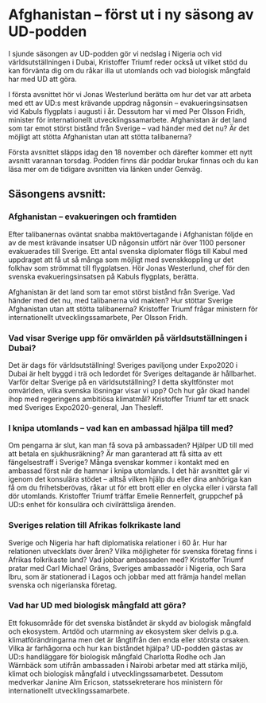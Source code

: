 # Afghanistan – först ut i ny säsong av UD-podden

I sjunde säsongen av UD-podden gör vi nedslag i Nigeria och vid världsutställningen i Dubai, Kristoffer Triumf reder också ut vilket stöd du kan förvänta dig om du råkar illa ut utomlands och vad biologisk mångfald har med UD att göra.

I första avsnittet hör vi Jonas Westerlund berätta om hur det var att arbeta med ett av UD:s mest krävande uppdrag någonsin – evakueringsinsatsen vid Kabuls flygplats i augusti i år. Dessutom har vi med Per Olsson Fridh, minister för internationellt utvecklingssamarbete. Afghanistan är det land som tar emot störst bistånd från Sverige – vad händer med det nu? Är det möjligt att stötta Afghanistan utan att stötta talibanerna?

Första avsnittet släpps idag den 18 november och därefter kommer ett nytt avsnitt varannan torsdag. Podden finns där poddar brukar finnas och du kan läsa mer om de tidigare avsnitten via länken under Genväg.

## Säsongens avsnitt:

### Afghanistan – evakueringen och framtiden

Efter talibanernas oväntat snabba maktövertagande i Afghanistan följde en av de mest krävande insatser UD någonsin utfört när över 1100 personer evakuerades till Sverige. Ett antal svenska diplomater flögs till Kabul med uppdraget att få ut så många som möjligt med svenskkoppling ur det folkhav som strömmat till flygplatsen. Hör Jonas Westerlund, chef för den svenska evakueringsinsatsen på Kabuls flygplats, berätta.

Afghanistan är det land som tar emot störst bistånd från Sverige. Vad händer med det nu, med talibanerna vid makten? Hur stöttar Sverige Afghanistan utan att stötta talibanerna? Kristoffer Triumf frågar ministern för internationellt utvecklingssamarbete, Per Olsson Fridh.

### Vad visar Sverige upp för omvärlden på världsutställningen i Dubai?

Det är dags för världsutställning! Sveriges paviljong under Expo2020 i Dubai är helt byggd i trä och ledordet för Sveriges deltagande är hållbarhet. Varför deltar Sverige på en världsutställning? I detta skyltfönster mot omvärlden, vilka svenska lösningar visar vi upp? Och hur går ökad handel ihop med regeringens ambitiösa klimatmål? Kristoffer Triumf tar ett snack med Sveriges Expo2020-general, Jan Thesleff.

### I knipa utomlands – vad kan en ambassad hjälpa till med?

Om pengarna är slut, kan man få sova på ambassaden? Hjälper UD till med att betala en sjukhusräkning? Är man garanterad att få sitta av ett fängelsestraff i Sverige? Många svenskar kommer i kontakt med en ambassad först när de hamnar i knipa utomlands. I det här avsnittet går vi igenom det konsulära stödet – alltså vilken hjälp du eller dina anhöriga kan få om du frihetsberövas, råkar ut för ett brott eller en olycka eller i värsta fall dör utomlands. Kristoffer Triumf träffar Emelie Rennerfelt, gruppchef på UD:s enhet för konsulära och civilrättsliga ärenden.

### Sveriges relation till Afrikas folkrikaste land

Sverige och Nigeria har haft diplomatiska relationer i 60 år. Hur har relationen utvecklats över åren? Vilka möjligheter för svenska företag finns i Afrikas folkrikaste land? Vad jobbar ambassaden med? Kristoffer Triumf pratar med Carl Michael Gräns, Sveriges ambassadör i Nigeria, och Sara Ibru, som är stationerad i Lagos och jobbar med att främja handel mellan svenska och nigerianska företag.

### Vad har UD med biologisk mångfald att göra?

Ett fokusområde för det svenska biståndet är skydd av biologisk mångfald och ekosystem. Artdöd och utarmning av ekosystem sker delvis p.g.a. klimatförändringarna men det är långtifrån den enda eller största orsaken. Vilka är farhågorna och hur kan biståndet hjälpa? UD-podden gästas av UD:s handläggare för biologisk mångfald Charlotta Rodhe och Jan Wärnbäck som utifrån ambassaden i Nairobi arbetar med att stärka miljö, klimat och biologisk mångfald i utvecklingssamarbetet. Dessutom medverkar Janine Alm Ericson, statssekreterare hos ministern för internationellt utvecklingssamarbete.

